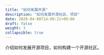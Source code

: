 ```yaml
---
title: "如何发展开源"
description: "如何发展开源社区、项目"
date: 2020-04-08T14:09:21+09:00
draft: false
weight: 3
collapsible: true
---
```


介绍如何发展开源项目，如何构建一个开源社区。
